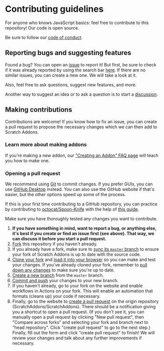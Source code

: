 # Contributing guidelines

For anyone who knows JavaScript basics: feel free to contribute to this repository! Our code is open source.

Be sure to follow our [code of conduct](https://github.com/ScratchAddons/ScratchAddons/blob/master/.github/CODE_OF_CONDUCT.md).

## Reporting bugs and suggesting features

Found a bug? You can open an [issue](https://github.com/ScratchAddons/ScratchAddons/issues) to report it! But first, be sure to check if it was already reported by using the search bar [here](https://github.com/ScratchAddons/ScratchAddons/issues). If there are no similar issues, you can create a new one. We will take a look at it.

Also, feel free to ask questions, suggest new features, and more.

Another way to suggest an idea or to ask a question is to start a [discussion](https://github.com/ScratchAddons/ScratchAddons/discussions).

## Making contributions

Contributions are welcome! If you know how to fix an issue, you can create a pull request to propose the necessary changes which we can then add to Scratch Addons.

### Learn more about making addons

If you're making a new addon, our ["Creating an Addon" FAQ page](https://scratchaddons.com/docs/develop/getting-started/creating-an-addon/) will teach you how to make one.

### Opening a pull request

We recommend using [Git](https://git-scm.com/) to commit changes. If you prefer GUIs, you can use [GitHub Desktop](https://desktop.github.com/) instead. You can also use the GitHub website if that's easier, but the other options speed up some of the process.

If this is your first time contributing to a GitHub repository, you can practice by contributing to [octocat/Spoon-Knife](https://github.com/octocat/Spoon-Knife) with the help of [this guide](https://docs.github.com/en/get-started/quickstart/contributing-to-projects).

Make sure you have thoroughly tested any changes you want to contribute.

1. **If you have something in mind, want to report a bug, or anything else, it's best if you create or find an issue first (see above). That way, we can discuss it before you start a pull request.**
2. [Fork](https://docs.github.com/en/get-started/quickstart/fork-a-repo) this repository if you haven't already.
3. If you already have a fork, make sure to [sync its `master` branch](https://docs.github.com/en/pull-requests/collaborating-with-pull-requests/working-with-forks/syncing-a-fork) to ensure your fork of Scratch Addons is up to date with the source code.
4. [Clone your fork](https://docs.github.com/en/get-started/quickstart/fork-a-repo#cloning-your-forked-repository) and [load it into your browser](https://github.com/ScratchAddons/ScratchAddons#from-source) so you can make and test your changes. If you've already cloned your fork, remember to [pull down any changes](https://docs.github.com/en/get-started/using-git/getting-changes-from-a-remote-repository#fetching-changes-from-a-remote-repository) to make sure you're up to date.
5. [Create a new branch](https://docs.github.com/en/get-started/quickstart/contributing-to-projects#creating-a-branch-to-work-on) from the `master` branch.
6. [Commit and push](https://docs.github.com/en/get-started/quickstart/contributing-to-projects#making-and-pushing-changes) your changes to your new branch.
7. If you haven't already, go to your fork on the website and enable workflows in Actions on your fork. This will enable an automation that formats (cleans up) your code if necessary.
8. Finally, go to the website to [create a pull request](https://github.com/ScratchAddons/ScratchAddons/compare) on the origin repository (ScratchAddons/ScratchAddons). There should be a notification giving you a shortcut to open a pull request. (If you don't see it, you can manually open a pull request by clicking "New pull request", then "Compare across forks" and selecting your fork and branch next to "head repository". Click "create pull request" to go to the next step.) Finally, fill out the form and click "create pull request" to finish! We will review your changes and talk about any further improvements if necessary.
